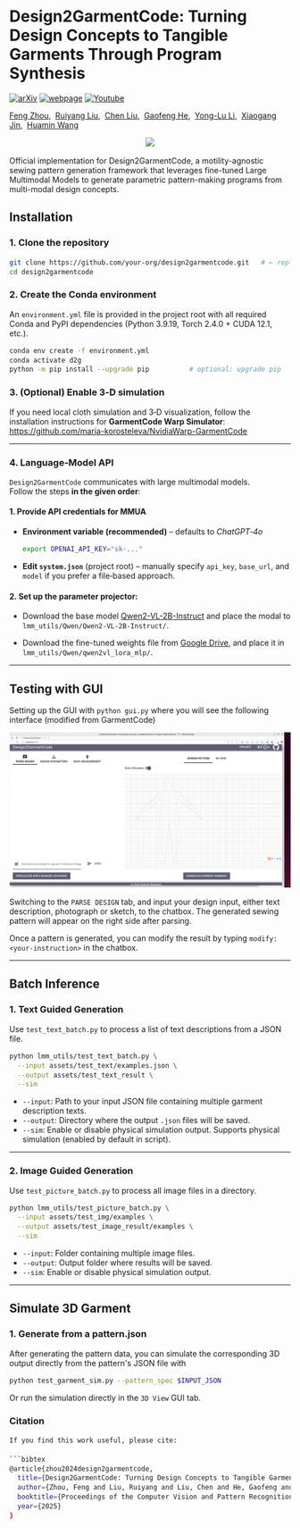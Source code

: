 
# Design2GarmentCode: Turning Design Concepts to Tangible Garments Through Program Synthesis

[![arXiv](https://img.shields.io/badge/📃-arXiv%20-red.svg)](https://arxiv.org/abs/2412.08603)
[![webpage](https://img.shields.io/badge/🌐-Website%20-blue.svg)](https://style3d.github.io/design2garmentcode/) 
[![Youtube](https://img.shields.io/badge/📽️-Video%20-orchid.svg)](https://www.youtube.com/xxx)

<span class="author-block"><a href="">Feng Zhou</a>,&nbsp;</span>
<span class="author-block"><a href="https://walnut-ree.github.io/">Ruiyang Liu</a>,&nbsp;</span>
<span class="author-block"><a href="">Chen Liu</a>,&nbsp;</span>
<span class="author-block"><a href="">Gaofeng He</a>,&nbsp;</span>
<span class="author-block"><a href="https://dirtyharrylyl.github.io/">Yong-Lu Li</a>,&nbsp;</span>
<span class="author-block"><a href="http://www.cad.zju.edu.cn/home/jin/">Xiaogang Jin</a>,&nbsp;</span>
<span class="author-block"><a href="https://wanghmin.github.io/">Huamin Wang</a></span>

<p align="center">
  <img src="https://github.com/Style3D/design2garmentcode-impl/raw/main/assets/img/neural_symbolic-pipeline.png">
</p>
Official implementation for Design2GarmentCode, a motility-agnostic sewing pattern generation framework that leverages fine-tuned Large Multimodal Models to generate parametric pattern-making programs from multi-modal design concepts.


## Installation
### 1. Clone the repository
```bash
git clone https://github.com/your-org/design2garmentcode.git   # ← replace with the real URL
cd design2garmentcode
```

### 2. Create the Conda environment
An `environment.yml` file is provided in the project root with all required Conda and PyPI dependencies (Python 3.9.19, Torch 2.4.0 + CUDA 12.1, etc.).

```bash
conda env create -f environment.yml
conda activate d2g
python -m pip install --upgrade pip          # optional: upgrade pip
```

### 3. (Optional) Enable 3‑D simulation
If you need local cloth simulation and 3‑D visualization, follow the installation instructions for **GarmentCode Warp Simulator**:  
<https://github.com/maria-korosteleva/NvidiaWarp-GarmentCode>

---
### 4. Language‑Model API
`Design2GarmentCode` communicates with large multimodal models.  
Follow the steps **in the given order**:

#### 1. **Provide API credentials for MMUA**  
- **Environment variable (recommended)** – defaults to *ChatGPT‑4o*  
     ```bash
     export OPENAI_API_KEY="sk‑..."
     ```  
- **Edit `system.json`** (project root) – manually specify `api_key`, `base_url`, and `model` if you prefer a file‑based approach.

#### 2. **Set up the parameter projector**:  
- Download the base model [Qwen2-VL-2B-Instruct](https://huggingface.co/Qwen/Qwen2-VL-2B-Instruct/tree/main) and place the modal to `lmm_utils/Qwen/Qwen2-VL-2B-Instruct/`.

- Download the fine-tuned weights file from [Google Drive](https://drive.google.com/file/d/1CL7OLUq6fYcwoDuLRkBxtKNxJ0_G73U-/view?usp=sharing), and place it in `lmm_utils/Qwen/qwen2vl_lora_mlp/`.
---

## Testing with GUI

Setting up the GUI with `python gui.py` where you will see the following interface (modified from GarmentCode)

<p align="center">
  <img src="https://github.com/Style3D/design2garmentcode-impl/raw/main/assets/img/gui_example.png">
</p>

Switching to the `PARSE DESIGN` tab, and input your design input, either text description, photograph or sketch, to the chatbox. The generated sewing pattern will appear on the right side after parsing.

Once a pattern is generated, you can modify the result by typing `modify: <your-instruction>` in the chatbox.

---
## Batch Inference
### 1. Text Guided Generation

Use `test_text_batch.py` to process a list of text descriptions from a JSON file.

```bash
python lmm_utils/test_text_batch.py \
  --input assets/test_text/examples.json \
  --output assets/test_text_result \
  --sim 
```

- `--input`: Path to your input JSON file containing multiple garment description texts.
- `--output`: Directory where the output `.json` files will be saved.
- `--sim`: Enable or disable physical simulation output.
Supports physical simulation (enabled by default in script).

---

### 2. Image Guided Generation

Use `test_picture_batch.py` to process all image files in a directory.

```bash
python lmm_utils/test_picture_batch.py \
  --input assets/test_img/examples \
  --output assets/test_image_result/examples \
  --sim 
```
- `--input`: Folder containing multiple image files.
- `--output`: Output folder where results will be saved.
- `--sim`: Enable or disable physical simulation output.

---

## Simulate 3D Garment
### 1. Generate from a pattern.json
After generating the pattern data, you can simulate the corresponding 3D output directly from the pattern's JSON file with
```bash
python test_garment_sim.py --pattern_spec $INPUT_JSON 
```
Or run the simulation directly in the `3D View` GUI tab.

### Citation
```bash
If you find this work useful, please cite:

```bibtex
@article{zhou2024design2garmentcode,
  title={Design2GarmentCode: Turning Design Concepts to Tangible Garments Through Program Synthesis},
  author={Zhou, Feng and Liu, Ruiyang and Liu, Chen and He, Gaofeng and Li, Yong-Lu and Jin, Xiaogang and Wang, Huamin},
  booktitle={Proceedings of the Computer Vision and Pattern Recognition Conference},
  year={2025}
}
```